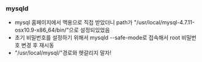 ### mysqld
- mysql 홈페이지에서 맥용으로 직접 받았더니 path가 "/usr/local/mysql-4.7.11-osx10.9-x86_64/bin/"으로 설정되있었음
- 초기 비밀번호를 설정하기 위해서 mysqld --safe-mode로 접속해서 root 비밀번호 변경 후 재시동
- "/usr/local/mysql/"경로와 헷갈리지 말자!
